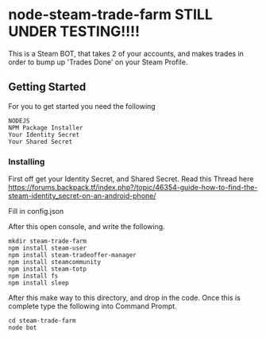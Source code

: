 # node-steam-trade-farm STILL UNDER TESTING!!!!

This is a Steam BOT, that takes 2 of your accounts, and makes trades in order to bump up 'Trades Done' on your Steam Profile.



## Getting Started
For you to get started you need the following
```
NODEJS
NPM Package Installer
Your Identity Secret
Your Shared Secret
```

### Installing

First off get your Identity Secret, and Shared Secret. Read this Thread here https://forums.backpack.tf/index.php?/topic/46354-guide-how-to-find-the-steam-identity_secret-on-an-android-phone/

Fill in config.json

After this open console, and write the following.
```
mkdir steam-trade-farm
npm install steam-user
npm install steam-tradeoffer-manager
npm install steamcommunity
npm install steam-totp
npm install fs
npm install sleep

```

After this make way to this directory, and drop in the code.
Once this is complete type the following into Command Prompt.

```
cd steam-trade-farm
node bot
```
